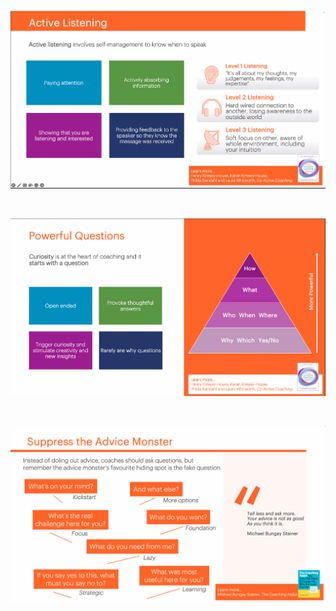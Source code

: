 ![524e9b54b91f1987d49767626bfcfb39.png](../../_resources/524e9b54b91f1987d49767626bfcfb39.png)

&nbsp;

![70eafbc0e600da3d046ef57fa04cc3c0.png](../../_resources/70eafbc0e600da3d046ef57fa04cc3c0.png)

&nbsp;

![95576bd9ef4cc4f41e22477356133b24.png](../../_resources/95576bd9ef4cc4f41e22477356133b24.png)